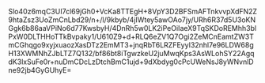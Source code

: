Slo40z6mqC3UI7cl69jGh0+VcKa8TTEgH+8VpY3D2BFSmAFTnkvvpXdFN2Z9htaZsz3UoZmCnLbd29/n+/l/9kbyb/4jIWtey5awOAo7jy/URh6R37d5U3oKNGgk6b86aaVPiNo6d77KwsbyH/4DnRh5w0LK2iPeOiIaeX9TqSKDoREMhh3blPxW0DLTHHoTTkBvpaky1/U610Z9+d+RLQ6eZV1Q7Ogi2ZeMCnEamtZW3TmCGhqgo9xyjxuaozXasDTz2EmMT3+jnqRbT6LRZFEyyI32nhl7e96LDW68gH13XWMNhZJbLTZ7Q132/bf86bt8iTgwzkeU2juMwqKps3AsWLohSY22AgqdK3lxSuFe0r+nuDmCDcLzDtchBmC1ujd+9dXbdyg0cPcUWeNsJ8yWNvnlDne92jb4GyGUhyE=
